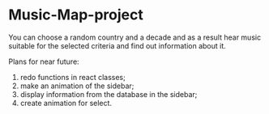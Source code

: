 # Music-Map-project
  You can choose a random country and a decade and as a result hear music suitable for the selected criteria and find out information about it.
  
   Plans for near future:
1) redo functions in react classes;
2) make an animation of the sidebar;
3) display information from the database in the sidebar;
4) create animation for select.
